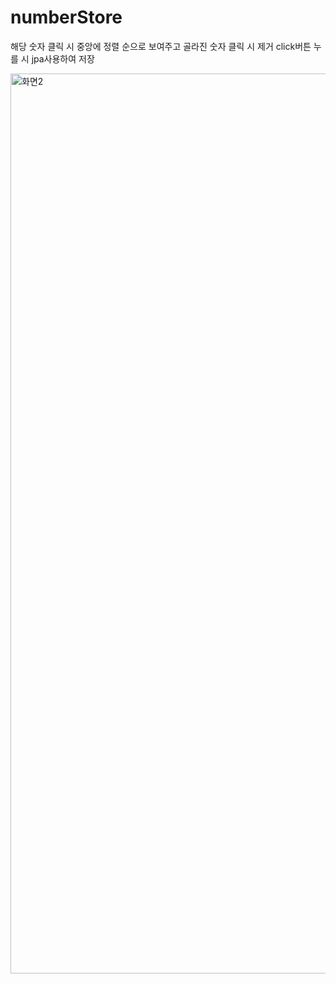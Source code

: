 # numberStore
해당 숫자 클릭 시 중앙에 정렬 순으로 보여주고 골라진 숫자 클릭 시 제거
click버튼 누를 시 jpa사용하여 저장

<img width="1440" alt="화면2" src="https://user-images.githubusercontent.com/85045177/173179521-044344c6-a768-445b-99c5-b14fcef1afc0.png">
